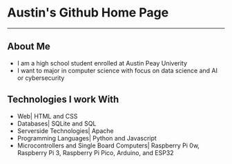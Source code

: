 <h1>Austin's Github Home Page</h1>
<hr>
<h2>About Me</h2>
<ul>
  <li>I am a high school student enrolled at Austin Peay Univerity</li>
  <li>I want to major in computer science with focus on data science and AI or cybersecurity</li>
</ul>

<h2>Technologies I work With</h2>
<ul>
  <li>Web| HTML and CSS</li>
  <li>Databases| SQLite and SQL</li>
  <li>Serverside Technologies| Apache</li>
  <li>Programming Languages| Python and Javascript</li>
  <li>Microcontrollers and Single Board Computers| Raspberry Pi 0w, Raspberry Pi 3, Raspberry Pi Pico, Arduino, and ESP32</li>
</ul>
 
